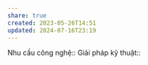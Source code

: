 ```yaml
---
share: true
created: 2023-05-26T14:51
updated: 2024-07-16T23:19
---
```

Nhu cầu công nghệ::
Giải pháp kỹ thuật::
